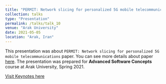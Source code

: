 ```yaml
---
title: "PERMIT: Network slicing for personalized 5G mobile telecommunications (in Persian)"
collection: talks
type: "Presentation"
permalink: /talks/talk_10
venue: "Arak University"
date: 2021-05-05
location: "Arak, Iran"
---
```


This presentation was about `PERMIT: Network slicing for personalized 5G mobile telecommunications` paper. You can see more details about paper [here](https://ieeexplore.ieee.org/abstract/document/7926922/). The presentation was prepared for **Advanced Software Concepts** course at Arak University, Spring 2021.

[Visit Keynotes here](https://alirezasn.ir/files/talks/talk_10_slides.pdf)